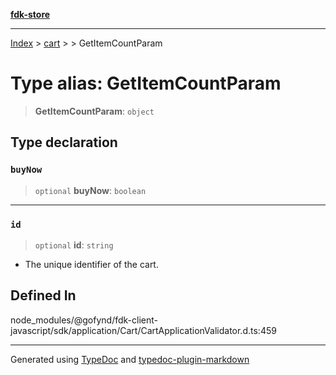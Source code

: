 [**fdk-store**](../../../README.md)
***

[Index](../../../API.md) > [cart](../../README.md) > [<internal>](../README.md) > GetItemCountParam

# Type alias: GetItemCountParam

> **GetItemCountParam**: `object`

## Type declaration

### `buyNow`

> `optional` **buyNow**: `boolean`

***

### `id`

> `optional` **id**: `string`

- The unique identifier of the cart.

## Defined In

node\_modules/@gofynd/fdk-client-javascript/sdk/application/Cart/CartApplicationValidator.d.ts:459

***
Generated using [TypeDoc](https://typedoc.org/) and [typedoc-plugin-markdown](https://www.npmjs.com/package/typedoc-plugin-markdown)
